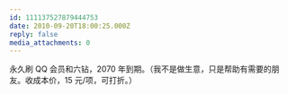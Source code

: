 ```yaml
---
id: 111137527879444753
date: 2010-09-20T18:00:25.000Z
reply: false
media_attachments: 0
---
```


永久刷 QQ 会员和六钻，2070 年到期。（我不是做生意，只是帮助有需要的朋友。收成本价，15 元/项，可打折。）

